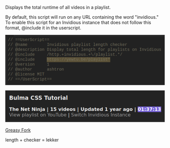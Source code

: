 Displays the total runtime of all videos in a playlist.

By default, this script will run on any URL containing the word "invidious." To enable this script for an Invidious instance that does not follow this format, @include it in the userscript.

![@include screenshot demonstration](./screenshots/include-screenshot.png)

![Proof of concept screenshot](./screenshots/demo-screenshot.png)

[Greasy Fork](https://greasyfork.org/en/scripts/447887-invidious-playlist-length-checker)

length + checker = lekker
